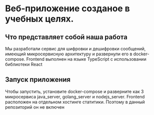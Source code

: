 # Веб-приложение созданое в учебных целях.

## Что представляет собой наша работа
Мы разработали сервис для шифровки и дешифровки сообщений, имеющий микросервисную архитектуру и развернули его в docker-compose. Frontend выполнен на языке TypeScript c использовании библиотеки React

## Запуск приложения
Чтобы запустить, установите docker-compose и разверните как 3 микросервиса java_server, golang_server и nodejs_server.
Frontend расположен на отдельном хостинге статитики. Поэтому в данный репозиторий он не включен
